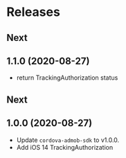 # Releases

## Next

## 1.1.0 (2020-08-27)

* return TrackingAuthorization status

## Next

## 1.0.0 (2020-08-27)

* Update `cordova-admob-sdk` to v1.0.0.
* Add iOS 14 TrackingAuthorization
